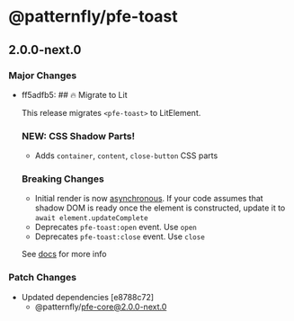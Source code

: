 # @patternfly/pfe-toast

## 2.0.0-next.0
### Major Changes

- ff5adfb5: ## 🔥 Migrate to Lit
  
  This release migrates `<pfe-toast>` to LitElement.
  
  ### NEW: CSS Shadow Parts!
  - Adds `container`, `content`, `close-button` CSS parts
  
  ### Breaking Changes
  - Initial render is now [asynchronous](https://lit.dev/docs/components/lifecycle/#reactive-update-cycle).
    If your code assumes that shadow DOM is ready once the element is constructed, update it to `await element.updateComplete`
  - Deprecates `pfe-toast:open` event. Use `open`
  - Deprecates `pfe-toast:close` event. Use `close`
  
  See [docs](https://patternflyelements.org/components/toast/) for more info

### Patch Changes

- Updated dependencies [e8788c72]
  - @patternfly/pfe-core@2.0.0-next.0
